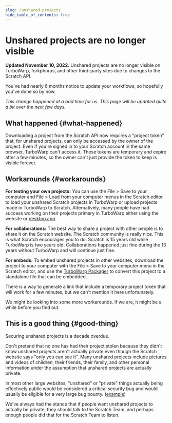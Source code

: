 ```yaml
---
slug: /unshared-projects
hide_table_of_contents: true
---
```


# Unshared projects are no longer visible

**Updated November 10, 2022.** Unshared projects are no longer visible on TurboWarp, forkphorus, and other third-party sites due to changes to the Scratch API.

You've had nearly 6 months notice to update your workflows, so hopefully you've done so by now.

*This change happened at a bad time for us. This page will be updated quite a bit over the next few days.*

## What happened {#what-happened}

Downloading a project from the Scratch API now requires a "project token" that, for unshared projects, can only be accessed by the owner of the project. Even if you're signed in to your Scratch account in the same browser, TurboWarp can't access it. These tokens are temporary and expire after a few minutes, so the owner can't just provide the token to keep is visible forever.

## Workarounds {#workarounds}

**For testing your own projects:** You can use the File > Save to your computer and File > Load from your computer menus in the Scratch editor to load your unshared Scratch projects in TurboWarp or upload projects made in TurboWarp to Scratch. Alternatively, many people have had success working on their projects primary in TurboWarp either using the website or [desktop app](https://desktop.turbowarp.org/).

**For collaborations:** The best way to share a project with other people is to share it on the Scratch website. The Scratch community is really nice. This is what Scratch encourages you to do. Scratch is 15 years old while TurboWarp is two years old. Collaborations happened just fine during the 13 years without TurboWarp and will continue just fine.

**For embeds:** To embed unshared projects in other websites, download the project to your computer with the File > Save to your computer menu in the Scratch editor, and use the [TurboWarp Packager](https://packager.turbowarp.org/) to convert this project to a standalone file that can be embedded.

There is a way to generate a link that include a temporary project token that will work for a few minutes, but we can't mention it here unfortunately.

We might be looking into some more workarounds. If we are, it might be a while before you find out.

## This is a good thing {#good-thing}

Securing unshared projects is a decade overdue.

Don't pretend that no one has had their project stolen because they didn't know unshared projects aren't actually private even though the Scratch website says "only you can see it". Many unshared projects include pictures and videos of children, their friends, their family, and other personal information under the assumption that unshared projects are actually private.

In most other large websites, "unshared" or "private" things actually being effectively public would be considered a critical security bug and would usually be eligible for a very large bug bounty. ([example](https://bugs.xdavidhu.me/google/2021/01/11/stealing-your-private-videos-one-frame-at-a-time/))

We've always had the stance that if people want unshared projects to actually be private, they should talk to the Scratch Team, and perhaps enough people did that for the Scratch Team to listen.
